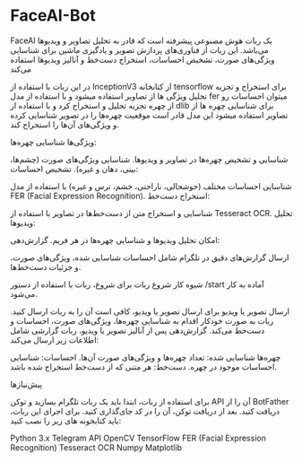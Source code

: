 # FaceAI-Bot

FaceAI یک ربات هوش مصنوعی پیشرفته است که قادر به تحلیل تصاویر و ویدیوها می‌باشد. این ربات از فناوری‌های پردازش تصویر و یادگیری ماشین برای شناسایی ویژگی‌های صورت، تشخیص احساسات، استخراج دست‌خط و آنالیز ویدیوها استفاده می‌کند

در این ربات با استفاده از InceptionV3 از کتابخانه tensorflow برای استخراج و تجزیه تحلیل ویژگی ها از تصاویر استفاده میشود و با استفاده از مدل fer میتوان  احساسات رو از چهره تجزیه تحلیل و استخراج کرد  و با استفاده از dlib برای شناسایی چهره ها از تصاویر استفاده میشود این مدل قادر است موقعیت چهره‌ها را در تصویر شناسایی کرده و ویژگی‌های آن‌ها را استخراج کند.


ویژگی‌ها
شناسایی چهره‌ها:

شناسایی و تشخیص چهره‌ها در تصاویر و ویدیوها.
شناسایی ویژگی‌های صورت (چشم‌ها، بینی، دهان و غیره).
تشخیص احساسات:

شناسایی احساسات مختلف (خوشحالی، ناراحتی، خشم، ترس و غیره) با استفاده از مدل FER (Facial Expression Recognition).
استخراج دست‌خط:

شناسایی و استخراج متن از دست‌خط‌ها در تصاویر با استفاده از Tesseract OCR.
تحلیل ویدیوها:

امکان تحلیل ویدیوها و شناسایی چهره‌ها در هر فریم.
گزارش‌دهی:

ارسال گزارش‌های دقیق در تلگرام شامل احساسات شناسایی شده، ویژگی‌های صورت، و جزئیات دست‌خط‌ها.

شیوه کار
شروع ربات
برای شروع، ربات با استفاده از دستور /start آماده به کار می‌شود.

ارسال تصویر یا ویدیو
برای ارسال تصویر یا ویدیو، کافی است آن را به ربات ارسال کنید.
ربات به صورت خودکار اقدام به شناسایی چهره‌ها، ویژگی‌های صورت، احساسات و دست‌خط می‌کند.
گزارش‌دهی
پس از آنالیز تصویر یا ویدیو، ربات گزارشی شامل اطلاعات زیر ارسال می‌کند:

چهره‌ها شناسایی شده: تعداد چهره‌ها و ویژگی‌های صورت آن‌ها.
احساسات: شناسایی احساسات موجود در چهره.
دست‌خط: هر متنی که از دست‌خط استخراج شده باشد.

پیش‌نیازها

برای استفاده از ربات، ابتدا باید یک ربات تلگرام بسازید و توکن API آن را از BotFather دریافت کنید.
بعد از دریافت توکن، آن را در کد جای‌گذاری کنید.
برای اجرای این ربات، باید کتابخونه های زیر را نصب کنید:

Python 3.x
Telegram API
OpenCV
TensorFlow
FER (Facial Expression Recognition)
Tesseract OCR
Numpy
Matplotlib



